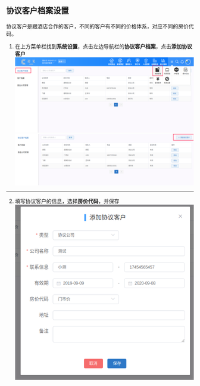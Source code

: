 ## 协议客户档案设置
协议客户是跟酒店合作的客户，不同的客户有不同的价格体系，对应不同的房价代码。

1. 在上方菜单栏找到**系统设置**，点击左边导航栏的**协议客户档案**，点击**添加协议客户**
![](images/screenshot_1568006875188.png)
![](images/screenshot_1568006922628.png)
*****
2. 填写协议客户的信息，选择**房价代码**，并保存
![](images/screenshot_1568006991507.png)